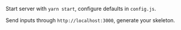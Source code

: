 Start server with `yarn start`, configure defaults in `config.js`.

Send inputs through `http://localhost:3000`, generate your skeleton.
